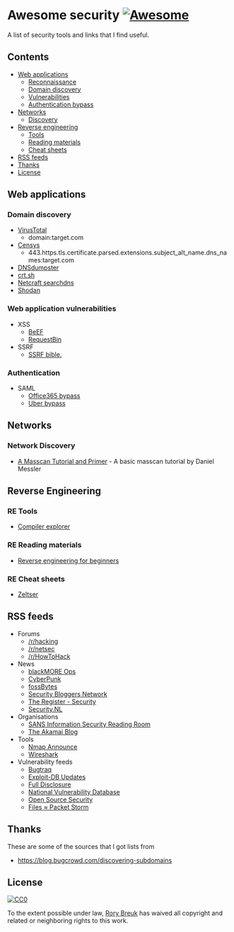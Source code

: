 # Awesome security [![Awesome](https://cdn.rawgit.com/sindresorhus/awesome/d7305f38d29fed78fa85652e3a63e154dd8e8829/media/badge.svg)](https://github.com/sindresorhus/awesome)

A list of security tools and links that I find useful.

## Contents
- [Web applications](#web-applications)
  - [Reconnaissance](#reconnaissance)
  - [Domain discovery](#domain-discovery)
  - [Vulnerabilities](#web-application-vulnerabilities)
  - [Authentication bypass](#authentication-bypass)
- [Networks](#networks)
  - [Discovery](#network-discovery)
- [Reverse engineering](#reverse-engineering)
  - [Tools](#re-tools)
  - [Reading materials](#re-reading-materials)
  - [Cheat sheets](#re-cheat-sheets)
- [RSS feeds](#rss-feeds)
- [Thanks](#thanks)
- [License](#license)

## Web applications

### Domain discovery
- [VirusTotal](https://virustotal.com)
    + domain:target.com
- [Censys](https://censys.io)
    + 443.https.tls.certificate.parsed.extensions.subject_alt_name.dns_names:target.com
- [DNSdumpster](https://dnsdumpster.com)
- [crt.sh](https://crt.sh)
- [Netcraft searchdns](https://searchdns.netcraft.com)
- [Shodan](https://www.shodan.io)


### Web application vulnerabilities
- XSS
  - [BeEF](https://github.com/beefproject/beef)
  - [RequestBin](https://requestb.in/)
- SSRF
  - [SSRF bible.](https://docs.google.com/document/d/1v1TkWZtrhzRLy0bYXBcdLUedXGb9njTNIJXa3u9akHM/edit)

### Authentication
- SAML
  - [Office365 bypass](http://www.economyofmechanism.com/office365-authbypass.html#office365-authbypass)
  - [Uber bypass](http://blog.mish.re/index.php/2017/09/06/uber-bug-bounty-gaining-access-to-an-internal-chat-system/)

## Networks
### Network Discovery 
- [A Masscan Tutorial and Primer](https://danielmiessler.com/study/masscan/) - A basic masscan tutorial by Daniel Messler

## Reverse Engineering
### RE Tools
- [Compiler explorer](https://gcc.godbolt.org/)

### RE Reading materials
- [Reverse engineering for beginners](https://beginners.re/RE4B-EN.pdf)

### RE Cheat sheets 
- [Zeltser](https://zeltser.com/reverse-engineering-malicious-code-tips/)

## RSS feeds
- Forums
  - [/r/hacking](https://www.reddit.com/r/hacking/.rss)
  - [/r/netsec](https://www.reddit.com/r/netsec/.rss)
  - [/r/HowToHack](https://www.reddit.com/r/HowToHack/.rss)
- News
  - [blackMORE Ops](https://www.blackmoreops.com/feed)
  - [CyberPunk](http://feeds.feedburner.com/n0where)
  - [fossBytes](http://feeds.feedburner.com/Fossbytes)
  - [Security Bloggers Network](http://securitybloggersnetwork.com/feed)
  - [The Register - Security](http://www.theregister.co.uk/security/headlines.atom)
  - [Security.NL](https://www.security.nl/rss/headlines.xml)
- Organisations
  - [SANS Information Security Reading Room](https://www.sans.org/reading-room/rss)
  - [The Akamai Blog](http://feeds.feedburner.com/TheAkamaiBlog)
- Tools
  - [Nmap Announce](http://seclists.org/rss/nmap-announce.rss)
  - [Wireshark](http://seclists.org/rss/wireshark.rss)
- Vulnerability feeds
  - [Bugtraq](http://seclists.org/rss/bugtraq.rss)
  - [Exploit-DB Updates](https://www.exploit-db.com/rss.xml)
  - [Full Disclosure](http://seclists.org/rss/fulldisclosure.rss)
  - [National Vulnerability Database](https://nvd.nist.gov/download/nvd-rss.xml)
  - [Open Source Security](http://seclists.org/rss/oss-sec.rss)
  - [Files ≈ Packet Storm](https://rss.packetstormsecurity.com/files)

## Thanks

These are some of the sources that I got lists from
- https://blog.bugcrowd.com/discovering-subdomains

## License

[![CC0](http://mirrors.creativecommons.org/presskit/buttons/88x31/svg/cc-zero.svg)](https://creativecommons.org/publicdomain/zero/1.0/)

To the extent possible under law, [Rory Breuk](https://twitter.com/mr_breaker_) has waived all copyright and related or neighboring rights to this work.
